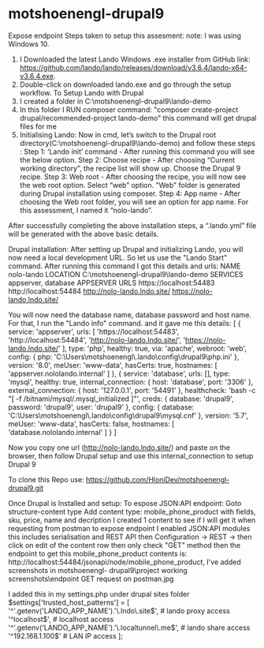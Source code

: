 # motshoenengl-drupal9
Expose endpoint
Steps taken to setup this assesment:
note: I was using Windows 10.
1. I Downloaded the latest Lando Windows .exe installer from GitHub link: https://github.com/lando/lando/releases/download/v3.6.4/lando-x64-v3.6.4.exe.
2. Double-click on downloaded lando.exe and go through the setup workflow.
To Setup Lando with Drupal
1. I created a folder in C:\motshoenengl-drupal9\lando-demo
2. In this folder I RUN composer command: "composer create-project drupal/recommended-project lando-demo" this command will get drupal files for me
3. Initialising Lando:
Now in cmd, let’s switch to the Drupal root directory(C:\motshoenengl-drupal9\lando-demo) and follow these steps :
Step 1: ‘Lando init’ command - After running this command you will see the below option.
Step 2: Choose recipe - After choosing “Current working directory”, the recipe list will show up. Choose the Drupal 9 recipe.
Step 3:  Web root - After choosing the recipe, you will now see the web root option. Select “web” option. "Web" folder is generated during Drupal installation using composer.
Step 4: App name - After choosing the Web root folder, you will see an option for app name. For this assessment, I named it “nolo-lando”.

After successfully completing the above installation steps, a “.lando.yml” file will be generated with the above basic details.

Drupal installation:
After setting up Drupal and initializing Lando, you will now need a local development URL. So let us use the "Lando Start" command. After running this command I got this details and urls:
 NAME            nolo-lando
 LOCATION        C:\motshoenengl-drupal9\lando-demo
 SERVICES        appserver, database
 APPSERVER URLS  https://localhost:54483
                 http://localhost:54484
                 http://nolo-lando.lndo.site/
                 https://nolo-lando.lndo.site/
                 
 You will now need the database name, database password and host name. For that, I run the "Lando info" command. and it gave me this details:
 [ { service: 'appserver',
    urls:
     [ 'https://localhost:54483',
       'http://localhost:54484',
       'http://nolo-lando.lndo.site/',
       'https://nolo-lando.lndo.site/' ],
    type: 'php',
    healthy: true,
    via: 'apache',
    webroot: 'web',
    config: { php: 'C:\\Users\\motshoenengl\\.lando\\config\\drupal9\\php.ini' },
    version: '8.0',
    meUser: 'www-data',
    hasCerts: true,
    hostnames: [ 'appserver.nololando.internal' ] },
  { service: 'database',
    urls: [],
    type: 'mysql',
    healthy: true,
    internal_connection: { host: 'database', port: '3306' },
    external_connection: { host: '127.0.0.1', port: '54491' },
    healthcheck: 'bash -c "[ -f /bitnami/mysql/.mysql_initialized ]"',
    creds: { database: 'drupal9', password: 'drupal9', user: 'drupal9' },
    config: { database: 'C:\\Users\\motshoenengl\\.lando\\config\\drupal9\\mysql.cnf' },
    version: '5.7',
    meUser: 'www-data',
    hasCerts: false,
    hostnames: [ 'database.nololando.internal' ] } ]
    
 Now you copy one url (http://nolo-lando.lndo.site/) and paste on the browser, then follow Drupal setup and use this internal_connection to setup Drupal 9
 
 To clone this Repo use: https://github.com/HloniDev/motshoenengl-drupal9.git
 
 Once Drupal is Installed and setup:
 To espose JSON:API endpoint:
 Goto structure-content type
 Add content type: mobile_phone_product with fields, sku, price, name and decription 
 I created 1 content to see if I will get it when requesting from postman
 to expose endpoint I enabled JSON:API modules this includes serialisation and REST API
 then Configuration -> REST -> then click on edit of the content row then only check "GET" method
 then the endpoint to get this mobile_phone_product contents is: http://localhost:54484/jsonapi/node/mobile_phone_product, I've added screenshots in motshoenengl-  drupal9\project working screenshots\endpoint GET request on postman.jpg
 
 I added this in my settings.php under drupal sites folder 
 $settings['trusted_host_patterns'] = [
  '^'.getenv('LANDO_APP_NAME').'\.lndo\.site$',      # lando proxy access
  '^localhost$',                                     # localhost access
  '^'.getenv('LANDO_APP_NAME').'\.localtunnel\.me$', # lando share access
  '^192\.168\.1\.100$'                               # LAN IP access
];

 

